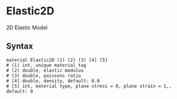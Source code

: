 # Elastic2D

2D Elastic Model

## Syntax

```
material Elastic2D (1) (2) (3) [4] [5]
# (1) int, unique material tag
# (2) double, elastic modulus
# (3) double, poissons ratio
# [4] double, density, default: 0.0
# [5] int, material type, plane stress = 0, plane strain = 1,, default: 0
```
